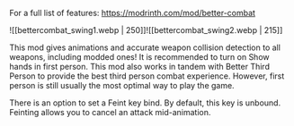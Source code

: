 For a full list of features: https://modrinth.com/mod/better-combat

![[bettercombat_swing1.webp | 250]]![[bettercombat_swing2.webp | 215]]

This mod gives animations and accurate weapon collision detection to all weapons, including modded ones! It is recommended to turn on Show hands in first person. This mod also works in tandem with Better Third Person to provide the best third person combat experience. However, first person is still usually the most optimal way to play the game.

There is an option to set a Feint key bind. By default, this key is unbound. Feinting allows you to cancel an attack mid-animation.